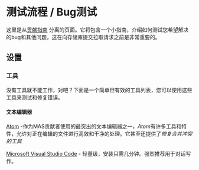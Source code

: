 # 测试流程 / Bug测试
这里是从[贡献指南](https://github.com/Monika-After-Story/MonikaModDev/wiki/Contributing-Guidelines) 分离的页面。它将包含一个小指南，介绍如何测试您希望解决的bug和其他问题，这在向存储库提交拉取请求之前是非常重要的。

## 设置
### 工具
没有工具就不能工作，对吧？下面是一个简单但有效的工具列表，您可以使用这些工具来测试和修复错误。 

#### 文本编辑器
[Atom](https://atom.io/) -作为MAS贡献者使用的最突出的文本编辑器之一，*Atom*有许多工具和特性，允许对正在编辑的文件进行高效和干净的处理。它甚至还提供了*修复合并冲突的工具*

[Microsoft Visual Studio Code](https://code.visualstudio.com/) - 轻量级，安装只需几分钟。强烈推荐用于对话写作。
